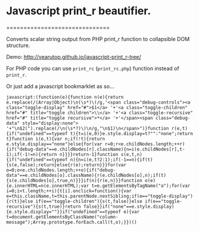 # Javascript print_r beautifier.
==============================


Converts scalar string output from PHP print_r function to collapsible DOM structure.

Demo: http://vearutop.github.io/javascript-print_r-tree/

For PHP code you can use `print_rc` (`print_rc.php`) function instead of `print_r`.

Or just add a javascript bookmarklet as so...

```
javascript:(function(e){function n(e){return e.replace(/(Array|Object)\n(\s*)\(/g,'<span class="debug-controls"><a class="toggle-display" href="#">$1</a> '+'<a class="toggle-children" href="#" title="toggle children">\\</a> '+'<a class="toggle-recursive" href="#" title="toggle recursive">*</a> '+'</span><span class="debug-data" style="display:none"> '+"\n$2(").replace(/\n(\s*?)\)\n/g,"\n$1)\n</span>")}function r(e,t){if("undefined"==typeof t){t=i(e,0)}e.style.display=t?"":"none";return t}function i(e,t){var n;if(!t){return e.style.display=="none"}else{for(var r=0;r<e.childNodes.length;++r){if("debug-data"==e.childNodes[r].className){n=i(e.childNodes[r],t-1);if(-1!=n){return n}}}}return-1}function s(e,t,n){if("undefined"==typeof n){n=i(e,t?2:1);if(-1==n){if(t){s(e,false);return}else{r(e);return}}}for(var o=0;o<e.childNodes.length;++o){if("debug-data"==e.childNodes[o].className){r(e.childNodes[o],n);if(t){s(e.childNodes[o],true,n)}}}if(n){r(e,n)}}function o(e){e.innerHTML=n(e.innerHTML);var t=e.getElementsByTagName("a");for(var i=0;i<t.length;++i){t[i].onclick=function(){var e=this.className,t=this.parentNode.nextSibling;if(e=="toggle-display"){r(t)}else if(e=="toggle-children"){s(t,false)}else if(e=="toggle-recursive"){s(t,true)}return false}}if("none"==e.style.display){e.style.display=""}}if("undefined"==typeof e){var t=document.getElementsByClassName("column-message");Array.prototype.forEach.call(t,o);}})()
```
